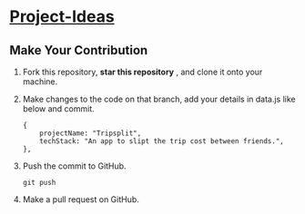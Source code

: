 # [Project-Ideas](https://ideas.acmjuit.tech/) 


## Make Your Contribution

1. Fork this repository, **star this repository** , and clone it onto your machine.

2. Make changes to the code on that branch, add your details in data.js like below and commit.
    ```
    {
        projectName: "Tripsplit",
        techStack: "An app to slipt the trip cost between friends.",
    },
   ```
3. Push the commit to GitHub.

   ```
   git push 
   ```

4. Make a pull request on GitHub.



